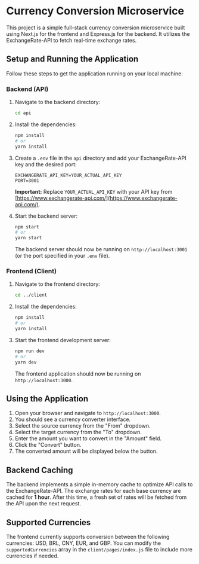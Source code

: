 # Currency Conversion Microservice

This project is a simple full-stack currency conversion microservice built using Next.js for the frontend and Express.js for the backend. It utilizes the ExchangeRate-API to fetch real-time exchange rates.

## Setup and Running the Application

Follow these steps to get the application running on your local machine:

### Backend (API)

1.  Navigate to the backend directory:
    ```bash
    cd api
    ```

2.  Install the dependencies:
    ```bash
    npm install
    # or
    yarn install
    ```

3.  Create a `.env` file in the `api` directory and add your ExchangeRate-API key and the desired port:
    ```
    EXCHANGERATE_API_KEY=YOUR_ACTUAL_API_KEY
    PORT=3001
    ```
    **Important:** Replace `YOUR_ACTUAL_API_KEY` with your API key from [https://www.exchangerate-api.com/](https://www.exchangerate-api.com/).

4.  Start the backend server:
    ```bash
    npm start
    # or
    yarn start
    ```
    The backend server should now be running on `http://localhost:3001` (or the port specified in your `.env` file).

### Frontend (Client)

1.  Navigate to the frontend directory:
    ```bash
    cd ../client
    ```

2.  Install the dependencies:
    ```bash
    npm install
    # or
    yarn install
    ```

3.  Start the frontend development server:
    ```bash
    npm run dev
    # or
    yarn dev
    ```
    The frontend application should now be running on `http://localhost:3000`.

## Using the Application

1.  Open your browser and navigate to `http://localhost:3000`.
2.  You should see a currency converter interface.
3.  Select the source currency from the "From" dropdown.
4.  Select the target currency from the "To" dropdown.
5.  Enter the amount you want to convert in the "Amount" field.
6.  Click the "Convert" button.
7.  The converted amount will be displayed below the button.

## Backend Caching

The backend implements a simple in-memory cache to optimize API calls to the ExchangeRate-API. The exchange rates for each base currency are cached for **1 hour**. After this time, a fresh set of rates will be fetched from the API upon the next request.

## Supported Currencies

The frontend currently supports conversion between the following currencies: USD, BRL, CNY, EUR, and GBP. You can modify the `supportedCurrencies` array in the `client/pages/index.js` file to include more currencies if needed.